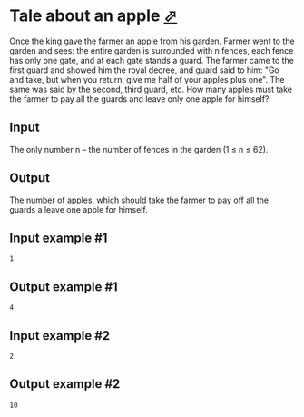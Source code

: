 # Tale about an apple [⬀](https://www.e-olymp.com/en/contests/9680/problems/85021)
Once the king gave the farmer an apple from his garden. Farmer went to the garden and sees: the entire garden is surrounded with n fences, each fence has only one gate, and at each gate stands a guard. The farmer came to the first guard and showed him the royal decree, and guard said to him: "Go and take, but when you return, give me half of your apples plus one". The same was said by the second, third guard, etc. How many apples must take the farmer to pay all the guards and leave only one apple for himself?

## Input
The only number n – the number of fences in the garden (1 ≤ n ≤ 62).

## Output
The number of apples, which should take the farmer to pay off all the guards a leave one apple for himself.

## Input example #1
```
1
```

## Output example #1
```
4
```

## Input example #2
```
2
```

## Output example #2
```
10
```
